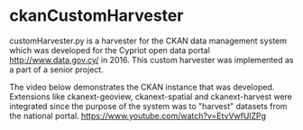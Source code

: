 # ckanCustomHarvester

customHarvester.py is a harvester for the CKAN data management system which was developed for the Cypriot open data portal http://www.data.gov.cy/ in 2016. This custom harvester was implemented as a part of a senior project.

The video below demonstrates the CKAN instance that was developed. Extensions like ckanext-geoview, ckanext-spatial and ckanext-harvest were integrated since the purpose of the system was to "harvest" datasets from the national portal.
https://www.youtube.com/watch?v=EtvVwfUlZPg
